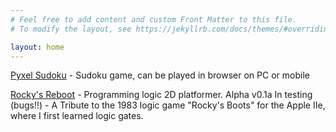 ```yaml
---
# Feel free to add content and custom Front Matter to this file.
# To modify the layout, see https://jekyllrb.com/docs/themes/#overriding-theme-defaults

layout: home
---
```


[Pyxel Sudoku](games/sudoku.html)
    - Sudoku game, can be played in browser on PC or mobile

[Rocky's Reboot](games/rockysboots.html)
    - Programming logic 2D platformer. Alpha v0.1a In testing (bugs!!)
    - A Tribute to the 1983 logic game "Rocky's Boots" for the Apple IIe, where I first learned logic gates.